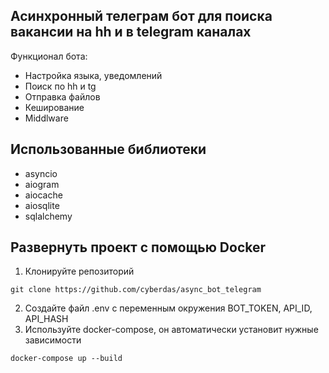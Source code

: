 ## Асинхронный телеграм бот для поиска вакансии на hh и в telegram каналах
Функционал бота:
- Настройка языка, уведомлений
- Поиск по hh и tg
- Отправка файлов
- Кеширование
- Middlware
## Использованные библиотеки
- asyncio
- aiogram
- aiocache
- aiosqlite
- sqlalchemy
## Развернуть проект с помощью Docker
1) Клонируйте репозиторий 
```
git clone https://github.com/cyberdas/async_bot_telegram
```
2) Создайте файл .env с переменным окружения
BOT_TOKEN, API_ID, API_HASH
3) Используйте docker-compose, он автоматически установит нужные зависимости
```
docker-compose up --build
```